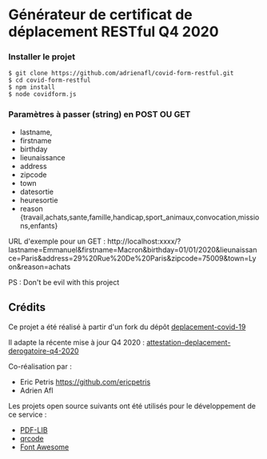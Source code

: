 # Générateur de certificat de déplacement RESTful Q4 2020


### Installer le projet

```console
$ git clone https://github.com/adrienafl/covid-form-restful.git
$ cd covid-form-restful
$ npm install
$ node covidform.js
```

### Paramètres à passer (string) en POST OU GET

- lastname, 
- firstname
- birthday
- lieunaissance
- address
- zipcode
- town
- datesortie
- heuresortie 
- reason {travail,achats,sante,famille,handicap,sport_animaux,convocation,missions,enfants}

URL d'exemple pour un GET : http://localhost:xxxx/?lastname=Emmanuel&firstname=Macron&birthday=01/01/2020&lieunaissance=Paris&address=29%20Rue%20De%20Paris&zipcode=75009&town=Lyon&reason=achats

PS : Don't be evil with this project

## Crédits

Ce projet a été réalisé à partir d'un fork du dépôt [deplacement-covid-19](https://github.com/LAB-MI/deplacement-covid-19)

Il adapte la récente mise à jour Q4 2020 : [attestation-deplacement-derogatoire-q4-2020](https://github.com/LAB-MI/attestation-deplacement-derogatoire-q4-2020)

Co-réalisation par :
- Eric Petris <https://github.com/ericpetris>
- Adrien Afl

Les projets open source suivants ont été utilisés pour le développement de ce 
service :

- [PDF-LIB](https://pdf-lib.js.org/)
- [qrcode](https://github.com/soldair/node-qrcode)
- [Font Awesome](https://fontawesome.com/license)

